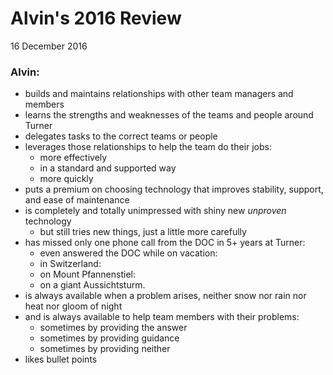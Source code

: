 # Alvin's 2016 Review
16 December 2016

### Alvin:

* builds and maintains relationships with other team managers and members
* learns the strengths and weaknesses of the teams and people around Turner
* delegates tasks to the correct teams or people
* leverages those relationships to help the team do their jobs:
  * more effectively
  * in a standard and supported way
  * more quickly
* puts a premium on choosing technology that improves stability, support, and ease of maintenance
* is completely and totally unimpressed with shiny new _unproven_ technology
  * but still tries new things, just a little more carefully
* has missed only one phone call from the DOC in 5+ years at Turner:
  * even answered the DOC while on vacation:
  * in Switzerland:
  * on Mount Pfannenstiel:
  * on a giant Aussichtsturm.
* is always available when a problem arises, neither snow nor rain nor heat nor gloom of night
* and is always available to help team members with their problems:
  * sometimes by providing the answer
  * sometimes by providing guidance
  * sometimes by providing neither
* likes bullet points
